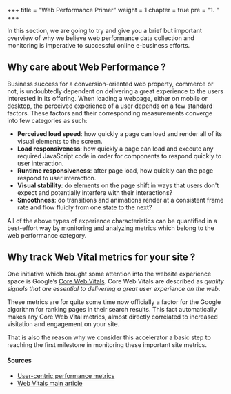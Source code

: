 +++
title = "Web Performance Primer"
weight = 1
chapter = true
pre = "1. "
+++

In this section, we are going to try and give you a brief but important overview of why we believe web performance data collection and monitoring is imperative to successful online e-business efforts.

## Why care about Web Performance ?

Business success for a conversion-oriented web property, commerce or not, is undoubtedly dependent on delivering a great experience to the users interested in its offering. When loading a webpage, either on mobile or desktop, the perceived experience of a user depends on a few standard factors. These factors and their corresponding measurements converge into few categories as such:
- **Perceived load speed**: how quickly a page can load and render all of its visual elements to the screen.
- **Load responsiveness**: how quickly a page can load and execute any required JavaScript code in order for components to respond quickly to user interaction.
- **Runtime responsiveness**: after page load, how quickly can the page respond to user interaction.
- **Visual stability**: do elements on the page shift in ways that users don't expect and potentially interfere with their interactions?
- **Smoothness**: do transitions and animations render at a consistent frame rate and flow fluidly from one state to the next?

All of the above types of experience characteristics can be quantified in a best-effort way by monitoring and analyzing metrics which belong to the web performance category.

## Why track Web Vital metrics for your site ?

One initiative which brought some attention into the website experience space is Google’s [Core Web Vitals](https://web.dev/vitals/). Core Web Vitals are described as _quality signals that are essential to delivering a great user experience on the web_.  

These metrics are for quite some time now officially a factor for the Google algorithm for ranking pages in their search results. This fact automatically makes any Core Web Vital metrics, almost directly correlated to increased visitation and engagement on your site.

That is also the reason why we consider this accelerator a basic step to reaching the first milestone in monitoring these important site metrics.

#### Sources

- [User-centric performance metrics](https://web.dev/user-centric-performance-metrics/)
- [Web Vitals main article](https://web.dev/vitals/)